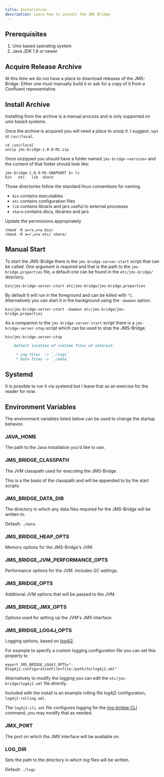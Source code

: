 ```yaml
---
title: Installation
description: Learn how to install the JMS Bridge
---
```


## Prerequisites

1. Unix based operating system
1. Java JDK 1.8 or newer

## Acquire Release Archive

At this time we do not have a place to download releases of the JMS-Bridge.
Either one must manually build it or ask for a copy of it from a Confluent representative.

## Install Archive

Installing from the archive is a manual process and is only supported on unix based systems.

Once the archive is acquired you will need a place to unzip it.
I suggest `/opt` or `/usr/local`.

```shell
cd /usr/local
unzip jms-bridge-1.0.0-M1.zip
```

Once unzipped you should have a folder named `jms-bridge-<version>` and the content of that folder should look like:

```shell
jms-bridge-1.0.0-M1-SNAPSHOT $> ls
bin   etc   lib  share
```

Those directories follow the standard linux conventions for naming.

- `bin` contains executables
- `etc` contains configuration files
- `lib` contains libraris and jars useful to external processes
- `share` contains docs, libraries and jars

Update the permissions appropriately

```shell
chmod -R a=rx,u+w bin/
chmod -R a=r,u+w etc/ share/
```

## Manual Start

To start the JMS-Bridge there is the `jms-bridge-server-start` script that can be called.
One argument is required and that is the path to the `jms-bridge.properties` file, a default one can be found in
the `etc/jms-bridge/` directory.

```shell
bin/jms-bridge-server-start etc/jms-bridge/jms-bridge.properties
```

By default it will run in the foreground and can be killed with `^C`.
Alternatively you can start it in the background using the `-daemon` option.

```shell
bin/jms-bridge-server-start -daemon etc/jms-bridge/jms-bridge.properties
```

As a companion to the `jms-bridge-server-start` script there is a `jms-bridge-server-stop` script which can be used to
stop the JMS-Bridge.

```shell
bin/jms-bridge-server-stop
```

```markdown
    Default location of runtime files of interest:

     * Log files  -> `./logs`
     * Data files -> `./data`
```

## Systemd

It is possible to run it via systemd but I leave that as an exercise for the reader for now.

## Environment Variables

The environment variables listed below can be used to change the startup behavior.

### JAVA_HOME

The path to the Java installation you'd like to use.

### JMS_BRIDGE_CLASSPATH

The JVM classpath used for executing the JMS-Bridge.

This is a the basis of the classpath and will be appended to by the start scripts.

### JMS_BRIDGE_DATA_DIR

The directory in which any data files required for the JMS-Bridge will be written to.

Default: `./data`

### JMS_BRIDGE_HEAP_OPTS

Memory options for the JMS-Bridge's JVM.

### JMS_BRIDGE_JVM_PERFORMANCE_OPTS

Performance options for the JVM.
Includes GC settings.

### JMS_BRIDGE_OPTS

Additional JVM options that will be passed to the JVM.

### JMS_BRIDGE_JMX_OPTS

Options used for setting up the JVM's JMX interface.

### JMS_BRIDGE_LOG4J_OPTS

Logging options, based on [log4j2](https://logging.apache.org/log4j/2.x/manual).

For example to specify a custom logging configuration file you can set this property to

```shell
export JMS_BRIDGE_LOG4J_OPTS="-Dlog4j2.configurationFile=file:/path/to/log4j2.xml"
```

Alternatively to modify the logging you can edit the `etc/jms-bridge/log4j2.xml` file directly.

Included with the install is an example rolling file log4j2 configuration, `log4j2-rolling.xml`.

The `log4j2-cli.xml` file configures logging for the [jms-bridge CLI](cli) command, you may
modify that as needed.

### JMX_PORT

The port on which the JMX interface will be available on.

### LOG_DIR

Sets the path to the directory in which log files will be written.

Default: `./logs`
